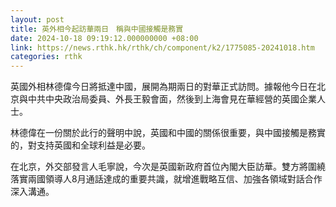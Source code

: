 ```yaml
---
layout: post
title: 英外相今起訪華兩日　稱與中國接觸是務實
date: 2024-10-18 09:19:12.000000000 +08:00
link: https://news.rthk.hk/rthk/ch/component/k2/1775085-20241018.htm
categories: rthk
---
```


英國外相林德偉今日將抵達中國，展開為期兩日的對華正式訪問。據報他今日在北京與中共中央政治局委員、外長王毅會面，然後到上海會見在華經營的英國企業人士。

林德偉在一份關於此行的聲明中說，英國和中國的關係很重要，與中國接觸是務實的，對支持英國和全球利益是必要。

在北京，外交部發言人毛寧說，今次是英國新政府首位內閣大臣訪華。雙方將圍繞落實兩國領導人8月通話達成的重要共識，就增進戰略互信、加強各領域對話合作深入溝通。
